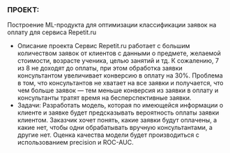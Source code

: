 
### ПРОЕКТ:
Построение ML-продукта для оптимизации классификации заявок на оплату для сервиса Repetit.ru
- Описание проекта
Сервис Repetit.ru работает с большим количеством заявок от клиентов с данными о предмете, желаемой стоимости, возрасте ученика, целью занятий и тд. К сожалению, 7 из 8 не доходят до оплаты, при этом обработка заявки консультантом увеличивает конверсию в оплату на 30%.
Проблема в том, что консультантов не хватает на все заявки и получается, что чем больше заявок — тем меньше конверсия из заявки в оплату и консультанты тратят время на бесперспективные заявки.
- Задачи:
Разработать модель, которая по имеющейся информации о клиенте и заявке будет предсказывать вероятность оплаты заявки клиентом.
Заказчик хочет понять, какие заявки будут оплачены, а какие нет, чтобы одни обрабатывать вручную консультантами, а другие нет.
Оценка качества модели будет производиться с использованием precision и ROC-AUC.

